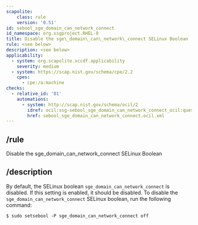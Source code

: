 ```yaml
---
scapolite:
    class: rule
    version: '0.51'
id: sebool_sge_domain_can_network_connect
id_namespace: org.ssgproject.RHEL-8
title: Disable the sge\_domain\_can\_network\_connect SELinux Boolean
rule: <see below>
description: <see below>
applicability:
  - system: org.scapolite.xccdf.applicability
    severity: medium
  - system: https://scap.nist.gov/schema/cpe/2.2
    cpes:
      - cpe:/a:machine
checks:
  - relative_id: '01'
    automations:
      - system: http://scap.nist.gov/schema/ocil/2
        idref: ocil:ssg-sebool_sge_domain_can_network_connect_ocil:questionnaire:1
        href: sebool_sge_domain_can_network_connect.ocil.xml
---
```



## /rule

Disable the sge\_domain\_can\_network\_connect SELinux Boolean

## /description

By
default, the SELinux boolean `sge_domain_can_network_connect` is
disabled. If this setting is enabled, it should be disabled. To disable
the `sge_domain_can_network_connect` SELinux boolean, run the following
command:

``` 
$ sudo setsebool -P sge_domain_can_network_connect off
```
